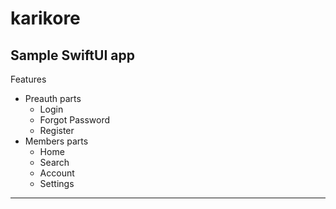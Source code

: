 # karikore

Sample SwiftUI app
---

Features
- Preauth parts
  - Login
  - Forgot Password
  - Register 
- Members parts
  - Home
  - Search
  - Account
  - Settings 

---
